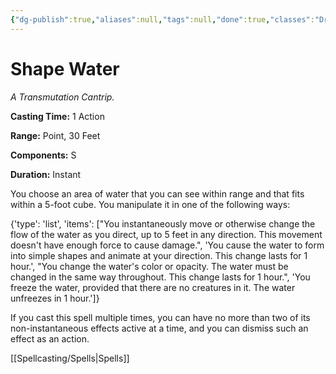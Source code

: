 ```yaml
---
{"dg-publish":true,"aliases":null,"tags":null,"done":true,"classes":"Druid, Sorcerer, Wizard,","spellLevel":0,"school":"Transmutation","source":"XGE","permalink":"/spells/shape-water/","dgHomeLink":false,"dgPassFrontmatter":true}
---
```


# Shape Water
*A Transmutation Cantrip.*

**Casting Time:** 1 Action

**Range:** Point, 30 Feet

**Components:** S 

**Duration:** Instant

You choose an area of water that you can see within range and that fits within a 5-foot cube. You manipulate it in one of the following ways:



{'type': 'list', 'items': ["You instantaneously move or otherwise change the flow of the water as you direct, up to 5 feet in any direction. This movement doesn't have enough force to cause damage.", 'You cause the water to form into simple shapes and animate at your direction. This change lasts for 1 hour.', "You change the water's color or opacity. The water must be changed in the same way throughout. This change lasts for 1 hour.", 'You freeze the water, provided that there are no creatures in it. The water unfreezes in 1 hour.']}



If you cast this spell multiple times, you can have no more than two of its non-instantaneous effects active at a time, and you can dismiss such an effect as an action.

[[Spellcasting/Spells|Spells]]